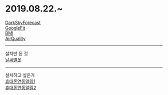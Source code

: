 # 2019.08.22.~

[DarkSkyForecast](https://github.com/jclarke0000/MMM-DarkSkyForecast)<br>
[GoogleFit](https://github.com/amcolash/MMM-GoogleFit)<br>
[BMI](https://github.com/mykle1/MMM-BMI)<br>
[AirQuality](https://github.com/CFenner/MMM-AirQuality)<br>


---
설치만 된 것<br>
[날씨별옷](https://github.com/fruestueck/MMM-WeatherDependentClothes)<br>


---
설치하고 싶은거<br>
[휴대폰연동알림1](https://github.com/ronny3050/phone-notification-mirror)<br>
[휴대폰연동알림2](https://github.com/paviro/MMM-FRITZ-Box-Callmonitor)<br>
